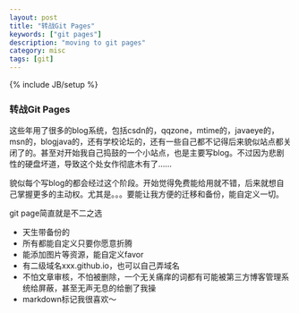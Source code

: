 ```yaml
---
layout: post
title: "转战Git Pages"
keywords: ["git pages"]
description: "moving to git pages"
category: misc
tags: [git]
---
```

{% include JB/setup %}

### 转战Git Pages


这些年用了很多的blog系统，包括csdn的，qqzone，mtime的，javaeye的，msn的，blogjava的，还有学校论坛的，还有一些自己都不记得后来貌似站点都关闭了的。甚至对开始我自己捣鼓的一个小站点，也是主要写blog。不过因为悲剧性的硬盘坏道，导致这个处女作彻底木有了……

貌似每个写blog的都会经过这个阶段。开始觉得免费能给用就不错，后来就想自己掌握更多的主动权。尤其是。。。要能让我方便的迁移和备份，能自定义一切。

git page简直就是不二之选

*   天生带备份的
*   所有都能自定义只要你愿意折腾
*   能添加图片等资源，能自定义favor
*   有二级域名xxx.github.io，也可以自己弄域名
*   不怕文章审核，不怕被删除，一个无关痛痒的词都有可能被第三方博客管理系统给屏蔽，甚至无声无息的给删了我操
*   markdown标记我很喜欢～

